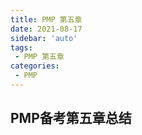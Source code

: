 ```yaml
---
title: PMP 第五章
date: 2021-08-17
sidebar: 'auto'
tags:
 - PMP 第五章
categories:
 - PMP
---
```


## PMP备考第五章总结
